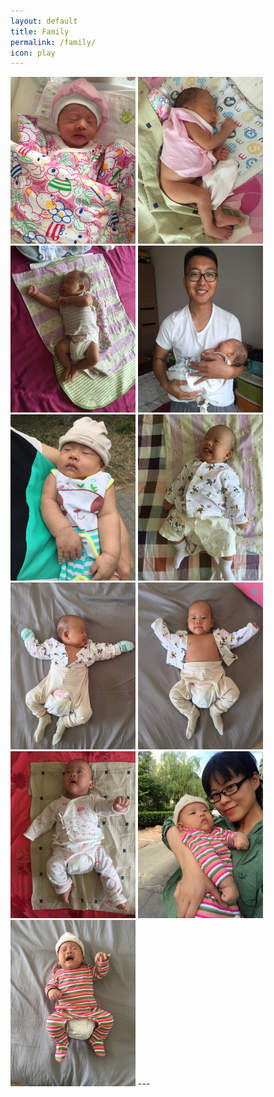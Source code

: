 ```yaml
---
layout: default
title: Family
permalink: /family/
icon: play 
---
```


<img src="/images/family/thumb_IMG_2087_1024.jpg" width="200">
<img src="/images/family/thumb_IMG_2153_1024.jpg" width="200">
<img src="/images/family/thumb_IMG_2199_1024.jpg" width="200">
<img src="/images/family/thumb_IMG_2183_1024.jpg" width="200">

<img src="/images/family/thumb_IMG_2206_1024.jpg" width="200">
<img src="/images/family/thumb_IMG_7306_1024.jpg" width="200">
<img src="/images/family/thumb_IMG_7409_1024.jpg" width="200">
<img src="/images/family/thumb_IMG_7414_1024.jpg" width="200">

<img src="/images/family/thumb_IMG_7466_1024.jpg" width="200">
<img src="/images/family/thumb_IMG_7473_1024.jpg" width="200">
<img src="/images/family/thumb_IMG_7493_1024.jpg" width="200">
---




